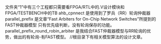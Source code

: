文件夹“1”中有三个工程都只需要看FPGA/RTL中的.V设计模块和FPGA/TESTBENCH中的TB
ahb_cpnnect     是使用到了罗兵（RR）轮询仲裁器
parallel_prefix 是文章“Fast Arbiters for On-Chip Network Switches”所提到的FAST仲裁器模型
                只有优先级判断，没有轮询保存的功能。
parallel_prefix_round_robin_arbiter
                是我结合FAST仲裁器模型与RR轮询的优势，做出的有轮询-有FAST模型。
//根目录下有相关模型算法的设计文章。
